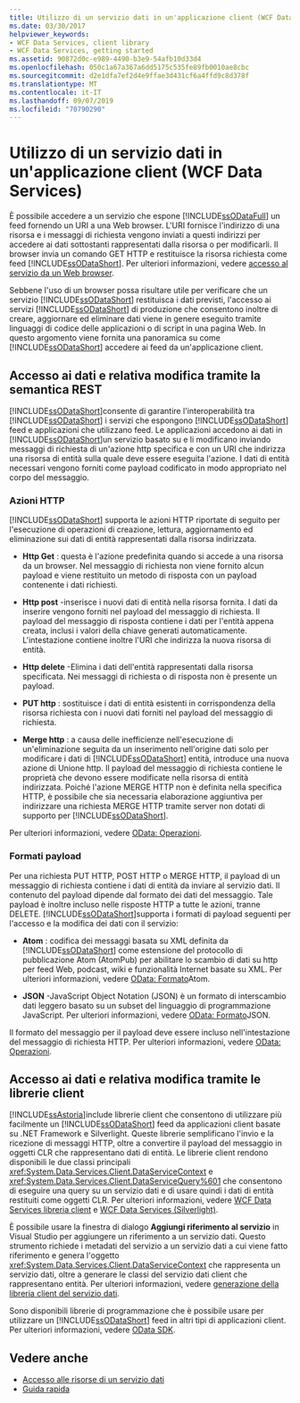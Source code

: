 ```yaml
---
title: Utilizzo di un servizio dati in un'applicazione client (WCF Data Services)
ms.date: 03/30/2017
helpviewer_keywords:
- WCF Data Services, client library
- WCF Data Services, getting started
ms.assetid: 90872d0c-e989-4490-b3e9-54afb10d33d4
ms.openlocfilehash: 050c1a67a367a6dd5175c535fe89fb0010ae8cbc
ms.sourcegitcommit: d2e1dfa7ef2d4e9ffae3d431cf6a4ffd9c8d378f
ms.translationtype: MT
ms.contentlocale: it-IT
ms.lasthandoff: 09/07/2019
ms.locfileid: "70790290"
---
```

# <a name="using-a-data-service-in-a-client-application-wcf-data-services"></a>Utilizzo di un servizio dati in un'applicazione client (WCF Data Services)
È possibile accedere a un servizio che espone [!INCLUDE[ssODataFull](../../../../includes/ssodatafull-md.md)] un feed fornendo un URI a una Web browser. L'URI fornisce l'indirizzo di una risorsa e i messaggi di richiesta vengono inviati a questi indirizzi per accedere ai dati sottostanti rappresentati dalla risorsa o per modificarli. Il browser invia un comando GET HTTP e restituisce la risorsa richiesta come feed [!INCLUDE[ssODataShort](../../../../includes/ssodatashort-md.md)]. Per ulteriori informazioni, vedere [accesso al servizio da un Web browser](accessing-the-service-from-a-web-browser-wcf-data-services-quickstart.md).  
  
 Sebbene l'uso di un browser possa risultare utile per verificare che un servizio [!INCLUDE[ssODataShort](../../../../includes/ssodatashort-md.md)] restituisca i dati previsti, l'accesso ai servizi [!INCLUDE[ssODataShort](../../../../includes/ssodatashort-md.md)] di produzione che consentono inoltre di creare, aggiornare ed eliminare dati viene in genere eseguito tramite linguaggi di codice delle applicazioni o di script in una pagina Web. In questo argomento viene fornita una panoramica su come [!INCLUDE[ssODataShort](../../../../includes/ssodatashort-md.md)] accedere ai feed da un'applicazione client.  
  
## <a name="accessing-and-changing-data-using-rest-semantics"></a>Accesso ai dati e relativa modifica tramite la semantica REST  
 [!INCLUDE[ssODataShort](../../../../includes/ssodatashort-md.md)]consente di garantire l'interoperabilità tra [!INCLUDE[ssODataShort](../../../../includes/ssodatashort-md.md)] i servizi che espongono [!INCLUDE[ssODataShort](../../../../includes/ssodatashort-md.md)] feed e applicazioni che utilizzano feed. Le applicazioni accedono ai dati in [!INCLUDE[ssODataShort](../../../../includes/ssodatashort-md.md)]un servizio basato su e li modificano inviando messaggi di richiesta di un'azione http specifica e con un URI che indirizza una risorsa di entità sulla quale deve essere eseguita l'azione. I dati di entità necessari vengono forniti come payload codificato in modo appropriato nel corpo del messaggio.  
  
### <a name="http-actions"></a>Azioni HTTP  
 [!INCLUDE[ssODataShort](../../../../includes/ssodatashort-md.md)] supporta le azioni HTTP riportate di seguito per l'esecuzione di operazioni di creazione, lettura, aggiornamento ed eliminazione sui dati di entità rappresentati dalla risorsa indirizzata.  
  
- **Http Get** : questa è l'azione predefinita quando si accede a una risorsa da un browser. Nel messaggio di richiesta non viene fornito alcun payload e viene restituito un metodo di risposta con un payload contenente i dati richiesti.  
  
- **Http post** -inserisce i nuovi dati di entità nella risorsa fornita. I dati da inserire vengono forniti nel payload del messaggio di richiesta. Il payload del messaggio di risposta contiene i dati per l'entità appena creata, inclusi i valori della chiave generati automaticamente. L'intestazione contiene inoltre l'URI che indirizza la nuova risorsa di entità.  
  
- **Http delete** -Elimina i dati dell'entità rappresentati dalla risorsa specificata. Nei messaggi di richiesta o di risposta non è presente un payload.  
  
- **PUT http** : sostituisce i dati di entità esistenti in corrispondenza della risorsa richiesta con i nuovi dati forniti nel payload del messaggio di richiesta.  
  
- **Merge http** : a causa delle inefficienze nell'esecuzione di un'eliminazione seguita da un inserimento nell'origine dati solo per modificare i dati di [!INCLUDE[ssODataShort](../../../../includes/ssodatashort-md.md)] entità, introduce una nuova azione di Unione http. Il payload del messaggio di richiesta contiene le proprietà che devono essere modificate nella risorsa di entità indirizzata. Poiché l'azione MERGE HTTP non è definita nella specifica HTTP, è possibile che sia necessaria elaborazione aggiuntiva per indirizzare una richiesta MERGE HTTP tramite server non dotati di supporto per [!INCLUDE[ssODataShort](../../../../includes/ssodatashort-md.md)].  
  
 Per ulteriori informazioni, vedere [OData: Operazioni](https://go.microsoft.com/fwlink/?LinkId=185792).  
  
### <a name="payload-formats"></a>Formati payload  
 Per una richiesta PUT HTTP, POST HTTP o MERGE HTTP, il payload di un messaggio di richiesta contiene i dati di entità da inviare al servizio dati. Il contenuto del payload dipende dal formato dei dati del messaggio. Tale payload è inoltre incluso nelle risposte HTTP a tutte le azioni, tranne DELETE. [!INCLUDE[ssODataShort](../../../../includes/ssodatashort-md.md)]supporta i formati di payload seguenti per l'accesso e la modifica dei dati con il servizio:  
  
- **Atom** : codifica dei messaggi basata su XML definita da [!INCLUDE[ssODataShort](../../../../includes/ssodatashort-md.md)] come estensione del protocollo di pubblicazione Atom (AtomPub) per abilitare lo scambio di dati su http per feed Web, podcast, wiki e funzionalità Internet basate su XML. Per ulteriori informazioni, vedere [OData: Formato](https://go.microsoft.com/fwlink/?LinkId=185794)Atom.  
  
- **JSON** -JavaScript Object Notation (JSON) è un formato di interscambio dati leggero basato su un subset del linguaggio di programmazione JavaScript. Per ulteriori informazioni, vedere [OData: Formato](https://go.microsoft.com/fwlink/?LinkId=185795)JSON.  
  
 Il formato del messaggio per il payload deve essere incluso nell'intestazione del messaggio di richiesta HTTP. Per ulteriori informazioni, vedere [OData: Operazioni](https://go.microsoft.com/fwlink/?LinkID=185792).  
  
## <a name="accessing-and-changing-data-using-client-libraries"></a>Accesso ai dati e relativa modifica tramite le librerie client  
 [!INCLUDE[ssAstoria](../../../../includes/ssastoria-md.md)]include librerie client che consentono di utilizzare più facilmente un [!INCLUDE[ssODataShort](../../../../includes/ssodatashort-md.md)] feed da applicazioni client basate su .NET Framework e Silverlight. Queste librerie semplificano l'invio e la ricezione di messaggi HTTP, oltre a convertire il payload del messaggio in oggetti CLR che rappresentano dati di entità. Le librerie client rendono disponibili le due classi principali <xref:System.Data.Services.Client.DataServiceContext> e <xref:System.Data.Services.Client.DataServiceQuery%601> che consentono di eseguire una query su un servizio dati e di usare quindi i dati di entità restituiti come oggetti CLR. Per ulteriori informazioni, vedere [WCF Data Services libreria client](wcf-data-services-client-library.md) e [WCF Data Services (Silverlight)](https://docs.microsoft.com/previous-versions/windows/silverlight/dotnet-windows-silverlight/cc838234(v=vs.95)).  
  
 È possibile usare la finestra di dialogo **Aggiungi riferimento al servizio** in Visual Studio per aggiungere un riferimento a un servizio dati. Questo strumento richiede i metadati del servizio a un servizio dati a cui viene fatto riferimento e genera l'oggetto <xref:System.Data.Services.Client.DataServiceContext> che rappresenta un servizio dati, oltre a generare le classi del servizio dati client che rappresentano entità. Per ulteriori informazioni, vedere [generazione della libreria client del servizio dati](generating-the-data-service-client-library-wcf-data-services.md).  
  
 Sono disponibili librerie di programmazione che è possibile usare per utilizzare un [!INCLUDE[ssODataShort](../../../../includes/ssodatashort-md.md)] feed in altri tipi di applicazioni client. Per ulteriori informazioni, vedere [OData SDK](https://go.microsoft.com/fwlink/?LinkId=185796).  
  
## <a name="see-also"></a>Vedere anche

- [Accesso alle risorse di un servizio dati](accessing-data-service-resources-wcf-data-services.md)
- [Guida rapida](quickstart-wcf-data-services.md)
